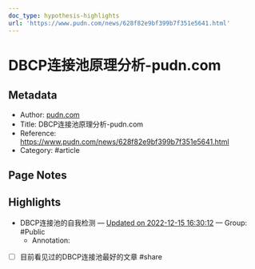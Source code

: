```yaml
---
doc_type: hypothesis-highlights
url: 'https://www.pudn.com/news/628f82e9bf399b7f351e5641.html'
---
```


# DBCP连接池原理分析-pudn.com

## Metadata
- Author: [pudn.com]()
- Title: DBCP连接池原理分析-pudn.com
- Reference: https://www.pudn.com/news/628f82e9bf399b7f351e5641.html
- Category: #article

## Page Notes
## Highlights
- DBCP连接池的自我检测 — [Updated on 2022-12-15 16:30:12](https://hyp.is/sbkvonxSEe2EcU-6fEQQYw/www.pudn.com/news/628f82e9bf399b7f351e5641.html) — Group: #Public
    - Annotation: 
- [ ] 目前看见过的DBCP连接池最好的文章 #share


